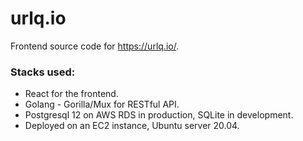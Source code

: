 # urlq.io

Frontend source code for https://urlq.io/.

### Stacks used:

* React for the frontend.
* Golang - Gorilla/Mux for RESTful API.
* Postgresql 12 on AWS RDS in production, SQLite in development.
* Deployed on an EC2 instance, Ubuntu server 20.04.
